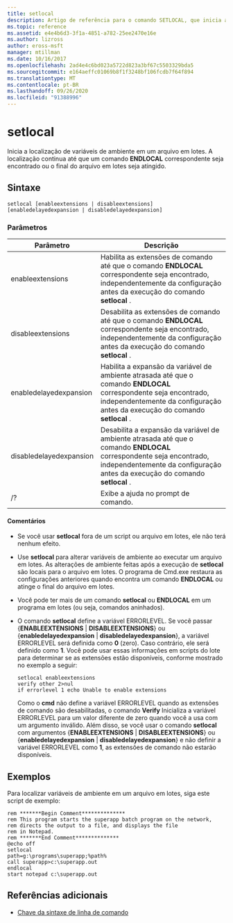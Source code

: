 ```yaml
---
title: setlocal
description: Artigo de referência para o comando SETLOCAL, que inicia a localização de variáveis de ambiente em um arquivo em lotes.
ms.topic: reference
ms.assetid: e4e4b6d3-3f1a-4851-a782-25ee2470e16e
ms.author: lizross
author: eross-msft
manager: mtillman
ms.date: 10/16/2017
ms.openlocfilehash: 2ad4e4c6bd023a5722d823a3bf67c5503329bda5
ms.sourcegitcommit: e164aeffc01069b8f1f3248bf106fcdb7f64f894
ms.translationtype: MT
ms.contentlocale: pt-BR
ms.lasthandoff: 09/26/2020
ms.locfileid: "91388996"
---
```

# <a name="setlocal"></a>setlocal

Inicia a localização de variáveis de ambiente em um arquivo em lotes. A localização continua até que um comando **ENDLOCAL** correspondente seja encontrado ou o final do arquivo em lotes seja atingido.

## <a name="syntax"></a>Sintaxe

```
setlocal [enableextensions | disableextensions] [enabledelayedexpansion | disabledelayedexpansion]
```

### <a name="parameters"></a>Parâmetros

| Parâmetro | Descrição |
|--|--|
| enableextensions | Habilita as extensões de comando até que o comando **ENDLOCAL** correspondente seja encontrado, independentemente da configuração antes da execução do comando **setlocal** . |
| disableextensions | Desabilita as extensões de comando até que o comando **ENDLOCAL** correspondente seja encontrado, independentemente da configuração antes da execução do comando **setlocal** . |
| enabledelayedexpansion | Habilita a expansão da variável de ambiente atrasada até que o comando **ENDLOCAL** correspondente seja encontrado, independentemente da configuração antes da execução do comando **setlocal** . |
| disabledelayedexpansion | Desabilita a expansão da variável de ambiente atrasada até que o comando **ENDLOCAL** correspondente seja encontrado, independentemente da configuração antes da execução do comando **setlocal** . |
| /? | Exibe a ajuda no prompt de comando. |

#### <a name="remarks"></a>Comentários

- Se você usar **setlocal** fora de um script ou arquivo em lotes, ele não terá nenhum efeito.

- Use **setlocal** para alterar variáveis de ambiente ao executar um arquivo em lotes. As alterações de ambiente feitas após a execução de **setlocal** são locais para o arquivo em lotes. O programa de Cmd.exe restaura as configurações anteriores quando encontra um comando **ENDLOCAL** ou atinge o final do arquivo em lotes.

- Você pode ter mais de um comando **setlocal** ou **ENDLOCAL** em um programa em lotes (ou seja, comandos aninhados).

- O comando **setlocal** define a variável ERRORLEVEL. Se você passar {**ENABLEEXTENSIONS**  |  **DISABLEEXTENSIONS**} ou {**enabledelayedexpansion**  |  **disabledelayedexpansion**}, a variável ERRORLEVEL será definida como **0** (zero). Caso contrário, ele será definido como **1**. Você pode usar essas informações em scripts do lote para determinar se as extensões estão disponíveis, conforme mostrado no exemplo a seguir:

    ```
    setlocal enableextensions
    verify other 2>nul
    if errorlevel 1 echo Unable to enable extensions
    ```

    Como o **cmd** não define a variável ERRORLEVEL quando as extensões de comando são desabilitadas, o comando **Verify** Inicializa a variável ERRORLEVEL para um valor diferente de zero quando você a usa com um argumento inválido. Além disso, se você usar o comando **setlocal** com argumentos {**ENABLEEXTENSIONS**  |  **DISABLEEXTENSIONS**} ou {**enabledelayedexpansion**  |  **disabledelayedexpansion**} e não definir a variável ERRORLEVEL como **1**, as extensões de comando não estarão disponíveis.

## <a name="examples"></a>Exemplos

Para localizar variáveis de ambiente em um arquivo em lotes, siga este script de exemplo:

```
rem *******Begin Comment**************
rem This program starts the superapp batch program on the network,
rem directs the output to a file, and displays the file
rem in Notepad.
rem *******End Comment**************
@echo off
setlocal
path=g:\programs\superapp;%path%
call superapp>c:\superapp.out
endlocal
start notepad c:\superapp.out
```

## <a name="additional-references"></a>Referências adicionais

- [Chave da sintaxe de linha de comando](command-line-syntax-key.md)
